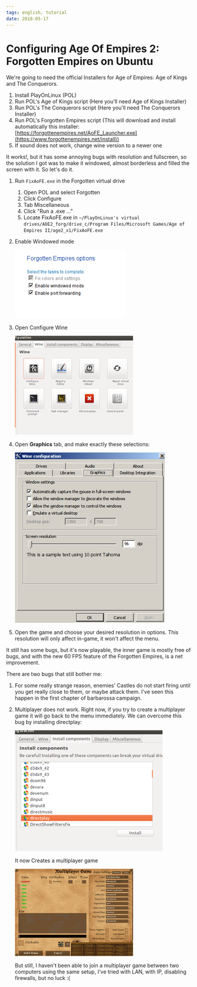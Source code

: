 ```yaml
---
tags: english, tutorial
date: 2018-05-17
---
```


# Configuring Age Of Empires 2: Forgotten Empires on Ubuntu

We're going to need the official Installers for Age of Empires: Age of Kings and The Conquerors.

1. Install PlayOnLinux (POL)
2. Run POL's Age of Kings script (Here you'll need Age of Kings Installer)
3. Run POL's The Conquerors script (Here you'll need The Conquerors Installer)
4. Run POL's Forgotten Empires script (This will download and install automatically this installer: [https://forgottenempires.net/AoFE_Launcher.exe](https://www.forgottenempires.net/install))
5. If sound does not work, change wine version to a newer one

It works!, but it has some annoying bugs with resolution and fullscreen, so the solution I got was to make it windowed, almost borderless and filled the screen with it. So let's do it.

1. Run `FixAoFE.exe` in the Forgotten virtual drive
   1. Open POL and select Forgotten
   2. Click Configure
   3. Tab Miscellaneous
   4. Click "Run a .exe ..."
   5. Locate FixAoFE.exe in `~/PlayOnLinux's virtual drives/AOE2_forg/drive_c/Program Files/Microsoft Games/Age of Empires II/age2_x1/FixAoFE.exe`
2. Enable Windowed mode
   
   ![Windowed mode](aoe2_enable_windowed_mode.png)

3. Open Configure Wine
   
   ![Configure Wine](aoe2_configure_wine_screenshot.png)

4. Open **Graphics** tab, and make exactly these selections:

   ![Graphics settings](aoe2_graphics-settings-screenshot.png)

5. Open the game and choose your desired resolution in options. This resolution will only affect in-game, it won't affect the menu.

It still has some bugs, but it's now playable, the inner game is mostly free of bugs, and with the new 60 FPS feature of the Forgotten Empires, is a net improvement.

There are two bugs that still bother me:

1. For some really strange reason, enemies' Castles do not start firing until you get really close to them, or maybe attack them. I've seen this happen in the first chapter of barbarossa campaign.
2. Multiplayer does not work. Right now, if you try to create a multiplayer game it will go back to the menu immediately. We can overcome this bug by installing directplay:

   ![Install directplay](aoe2_install_directplay_screenshot.png)
   
   It now Creates a multiplayer game

   ![Multiplayer game](aoe2_multiplayer-game-screenshot.png)
   
   But still, I haven't been able to join a multiplayer game between two computers using the same setup, I've tried with LAN, with IP, disabling firewalls, but no luck :(